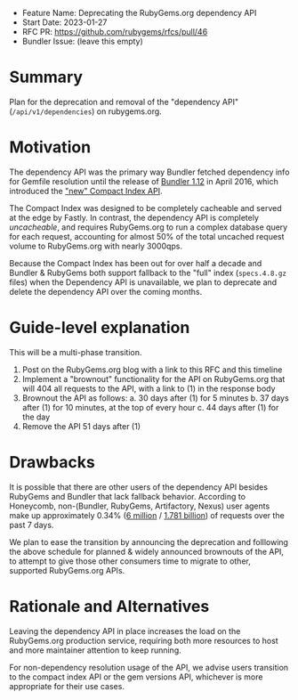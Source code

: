- Feature Name: Deprecating the RubyGems.org dependency API
- Start Date: 2023-01-27
- RFC PR: https://github.com/rubygems/rfcs/pull/46
- Bundler Issue: (leave this empty)

# Summary

Plan for the deprecation and removal of the "dependency API" (`/api/v1/dependencies`) on rubygems.org.

# Motivation

The dependency API was the primary way Bundler fetched dependency info for Gemfile resolution until the release of [Bundler 1.12](https://bundler.io/blog/2016/04/28/the-new-index-format-fastly-and-bundler-1-12.html) in April 2016, which introduced the ["new" Compact Index API](https://andre.arko.net/2014/03/28/the-new-rubygems-index-format/).

The Compact Index was designed to be completely cacheable and served at the edge by Fastly. In contrast, the dependency API is completely _uncacheable_, and requires RubyGems.org to run a complex database query for each request, accounting for almost 50% of the total uncached request volume to RubyGems.org with nearly 3000qps.

Because the Compact Index has been out for over half a decade and Bundler & RubyGems both support fallback to the "full" index (`specs.4.8.gz` files) when the Dependency API is unavailable, we plan to deprecate and delete the dependency API over the coming months.

# Guide-level explanation

This will be a multi-phase transition.

1. Post on the RubyGems.org blog with a link to this RFC and this timeline
2. Implement a "brownout" functionality for the API on RubyGems.org that will 404 all requests to the API, with a link to (1) in the response body
3. Brownout the API as follows:
   a. 30 days after (1) for 5 minutes
   b. 37 days after (1) for 10 minutes, at the top of every hour
   c. 44 days after (1) for the day
4. Remove the API 51 days after (1)

# Drawbacks

It is possible that there are other users of the dependency API besides RubyGems and Bundler that lack fallback behavior. According to Honeycomb, non-(Bundler, RubyGems, Artifactory, Nexus) user agents make up approximately 0.34% ([6 million](https://ui.honeycomb.io/ruby-together/datasets/rubygems.org/result/6ESCRMf3r7K?useStackedGraphs) / [1.781 billion](https://ui.honeycomb.io/ruby-together/datasets/rubygems.org/result/ekuxbDWbAq9?useStackedGraphs)) of requests over the past 7 days.

We plan to ease the transition by announcing the deprecation and folllowing the above schedule for planned & widely announced brownouts of the API, to attempt to give those other consumers time to migrate to other, supported RubyGems.org APIs.

# Rationale and Alternatives

Leaving the dependency API in place increases the load on the RubyGems.org production service, requiring both more resources to host and more maintainer attention to keep running.

For non-dependency resolution usage of the API, we advise users transition to the compact index API or the gem versions API, whichever is more appropriate for their use cases.

